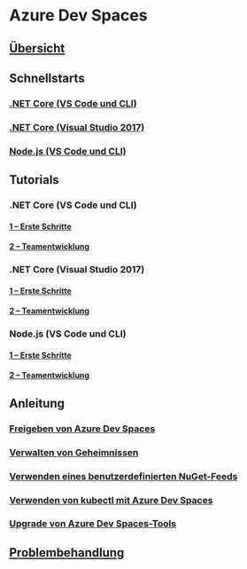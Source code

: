# Azure Dev Spaces
## [Übersicht](azure-dev-spaces.md)

## Schnellstarts
### [.NET Core (VS Code und CLI)](quickstart-netcore.md)
### [.NET Core (Visual Studio 2017)](quickstart-netcore-visualstudio.md)
### [Node.js (VS Code und CLI)](quickstart-nodejs.md)

## Tutorials
### .NET Core (VS Code und CLI)
#### [1 – Erste Schritte](get-started-netcore.md)
#### [2 – Teamentwicklung](team-development-netcore.md)
### .NET Core (Visual Studio 2017)
#### [1 – Erste Schritte](get-started-netcore-visualstudio.md)
#### [2 – Teamentwicklung](team-development-netcore-visualstudio.md)
### Node.js (VS Code und CLI)
#### [1 – Erste Schritte](get-started-nodejs.md)
#### [2 – Teamentwicklung](team-development-nodejs.md)

## Anleitung
### [Freigeben von Azure Dev Spaces](how-to/share-dev-spaces.md)
### [Verwalten von Geheimnissen](how-to/manage-secrets.md)
### [Verwenden eines benutzerdefinierten NuGet-Feeds](how-to/use-custom-nuget-feed.md)
### [Verwenden von kubectl mit Azure Dev Spaces](how-to/use-kubectl-with-azure-dev-spaces.md)
### [Upgrade von Azure Dev Spaces-Tools](how-to/upgrade-tools.md)

## [Problembehandlung](troubleshooting.md)



